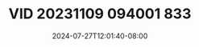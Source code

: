 --- 
title: "VID 20231109 094001 833"
description: "video bokep VID 20231109 094001 833 twitter    "
date: 2024-07-27T12:01:40-08:00
file_code: "dmp6w9e2glp5"
draft: false
cover: "g8rml4xrxczy2wtq.jpg"
tags: ["VID", "bokep-indo", "bokep-viral", "bokep-ig"]
length: 80
fld_id: "1390654"
foldername: "Asia8"
categories: ["Asia8"]
views: 93
---